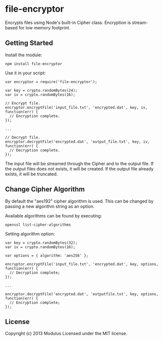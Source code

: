 # file-encryptor

Encrypts files using Node's built-in Cipher class. Encryption is stream-based for low memory footprint.

## Getting Started

Install the module:

    npm install file-encryptor

Use it in your script:

    var encryptor = require('file-encryptor');

    var key = crypto.randomBytes(24);
    var iv = crypto.randomBytes(16);

    // Encrypt file.
    encryptor.encryptFile('input_file.txt', 'encrypted.dat', key, iv, function(err) {
      // Encryption complete.
    });

    ...

    // Decrypt file.
    encryptor.decryptFile('encrypted.dat', 'output_file.txt', key, iv, function(err) {
      // Decryption complete.
    });

The input file will be streamed through the Cipher and to the output file. If the output files does not
exists, it will be created. If the output file already exists, it will be truncated.

## Change Cipher Algorithm

By default the "aes192" cipher algorithm is used. This can be changed by passing a new algorithm string
as an option.

Available algorithms can be found by executing:

    openssl list-cipher-algorithms

Setting algorithm option:

    var key = crypto.randomBytes(32);
    var iv = crypto.randomBytes(16);
        
    var options = { algorithm: 'aes256' };

    encryptor.encryptFile('input_file.txt', 'encrypted.dat', key, options, function(err) {
      // Decryption complete;
    });

    ...

    encryptor.decryptFile('encrypted.dat', 'outputfile.txt', key, options, function(err) {
      // Encryption complete;
    });

## License
Copyright (c) 2013 Modulus
Licensed under the MIT license.

